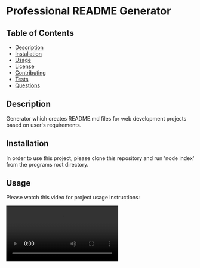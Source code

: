 
# Professional README Generator

## Table of Contents
- [Description](#Description)
- [Installation](#Installation)
- [Usage](#Usage)
- [License](#License)
- [Contributing](#Contributing)
- [Tests](#Tests)
- [Questions](#Questions)

<div id='Desciption'/>

## Description
Generator which creates README.md files for web development projects based on user's requirements.

<div id='Installation'/>

## Installation
In order to use this project, please clone this repository and run 'node index' from the programs root directory.

<div id='Usage'/>

## Usage
Please watch this video for project usage instructions:  
<!-- ![instructions video](app-instructions-video.MP4)   -->
<video src="app-instructions-video.MP4" controls> 

<div id='License'/>

## License       
UNLICENSED  
![license](https://img.shields.io/badge/license-UNLICENSED-green.svg)

<div id='Contributing'/>

## Contributing
walidhkhan 

<div id='Tests'/>

## Tests
N/A

<div id='Questions'/>

## Questions
For additional questions or concerns regarding this project, please contact the information below:

**Contact information**  
GitHub: github.com/walidhkhan  
Email: walidhkhan@gmail.com
